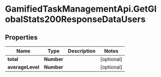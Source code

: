# GamifiedTaskManagementApi.GetGlobalStats200ResponseDataUsers

## Properties

Name | Type | Description | Notes
------------ | ------------- | ------------- | -------------
**total** | **Number** |  | [optional] 
**averageLevel** | **Number** |  | [optional] 


